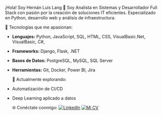   ¡Hola! Soy Hernán Luis Lang 👋
Soy Analista en Sistemas y Desarrollador Full Stack con pasión por la creación de soluciones IT eficientes. Especializado en Python, desarrollo web y análisis de infraestructura.
 
  🚀 Tecnologías que me apasionan:
- **Lenguajes:** Python, JavaScript, SQL, HTML, CSS, VisualBasic.Net, VisualBasic, C#,
- **Frameworks:** Django, Flask, .NET
- **Bases de Datos:** PostgreSQL, MySQL, SQL Server
- **Herramientas:** Git, Docker, Power BI, Jira

   🌱 Actualmente explorando:
- Automatización de CI/CD
- Deep Learning aplicado a datos

   🌐 Conéctate conmigo:
[![LinkedIn](https://img.shields.io/badge/LinkedIn-0A66C2?style=for-the-badge&logo=linkedin&logoColor=white)](https://www.linkedin.com/in/hernán-luis-lang/)
[![Mi CV](https://img.shields.io/badge/Mi%20CV-Enlace-blue?style=for-the-badge)](https://hll2975.github.io/M-Hoja-de-Vida-/)

<!--
**hll2975/hll2975** is a ✨ _special_ ✨ repository because its `README.md` (this file) appears on your GitHub profile.

Here are some ideas to get you started:

- 🔭 I’m currently working on ...
- 🌱 I’m currently learning ...
- 👯 I’m looking to collaborate on ...
- 🤔 I’m looking for help with ...
- 💬 Ask me about ...
- 📫 How to reach me: ...
- 😄 Pronouns: ...
- ⚡ Fun fact: ...
-->
